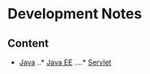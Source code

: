 # Development Notes

## Content
* [Java]()
..* [Java EE](/java/javaee.md)
....* [Servlet](/java/javaee.md)
